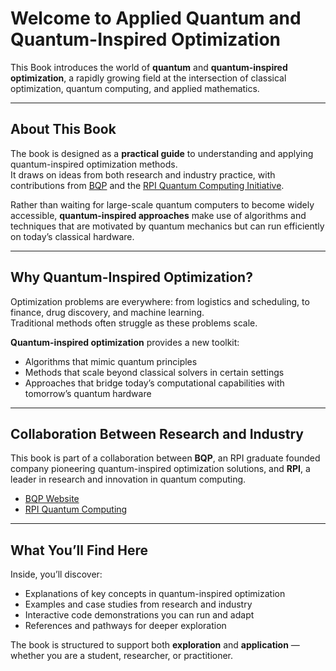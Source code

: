 # Welcome to Applied Quantum and Quantum-Inspired Optimization

This Book introduces the world of **quantum** and **quantum-inspired optimization**, a rapidly growing field at the intersection of classical optimization, quantum computing, and applied mathematics.  

---

## About This Book

The book is designed as a **practical guide** to understanding and applying quantum-inspired optimization methods.  
It draws on ideas from both research and industry practice, with contributions from [BQP](https://www.bqpsim.com/) and the [RPI Quantum Computing Initiative](https://dotcio.rpi.edu/rpi-quantum-computing).  

Rather than waiting for large-scale quantum computers to become widely accessible, **quantum-inspired approaches** make use of algorithms and techniques that are motivated by quantum mechanics but can run efficiently on today’s classical hardware.  

---

## Why Quantum-Inspired Optimization?

Optimization problems are everywhere: from logistics and scheduling, to finance, drug discovery, and machine learning.  
Traditional methods often struggle as these problems scale.  

**Quantum-inspired optimization** provides a new toolkit:  
- Algorithms that mimic quantum principles  
- Methods that scale beyond classical solvers in certain settings  
- Approaches that bridge today’s computational capabilities with tomorrow’s quantum hardware  

---

## Collaboration Between Research and Industry

This book is part of a collaboration between **BQP**, an RPI graduate founded company pioneering quantum-inspired optimization solutions, and **RPI**, a leader in research and innovation in quantum computing.  

- [BQP Website](https://www.bqpsim.com/)  
- [RPI Quantum Computing](https://dotcio.rpi.edu/rpi-quantum-computing)  

---

## What You’ll Find Here

Inside, you’ll discover:  
- Explanations of key concepts in quantum-inspired optimization  
- Examples and case studies from research and industry  
- Interactive code demonstrations you can run and adapt  
- References and pathways for deeper exploration  

The book is structured to support both **exploration** and **application** — whether you are a student, researcher, or practitioner.  


```{tableofcontents}
```